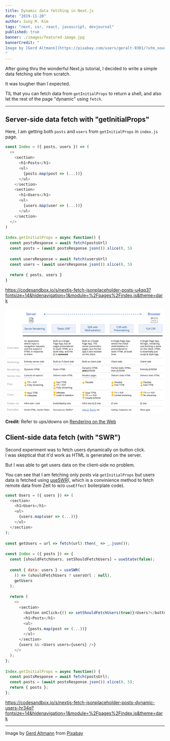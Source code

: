 ```yaml
---
title: Dynamic data fetching in Next.js
date: "2019-11-20"
author: Sung M. Kim
tags: "next, ssr, react, javascript, devjournal"
published: true
banner: ./images/featured-image.jpg
bannerCredit: "
Image by [Gerd Altmann](https://pixabay.com/users/geralt-9301/?utm_source=link-attribution&amp;utm_medium=referral&amp;utm_campaign=image&amp;utm_content=1647341) from [Pixabay](https://pixabay.com/?utm_source=link-attribution&amp;utm_medium=referral&amp;utm_campaign=image&amp;utm_content=1647341)
"
---
```


After going thru the wonderful Next.js tutorial, I decided to write a simple data fetching site from scratch.

It was tougher than I expected.

TIL that you can fetch data from `getInitialProps` to return a shell, and also let the rest of the page "dynamic" using `fetch`.

---

## Server-side data fetch with "getInitialProps"

Here, I am getting both `posts` and `users` from `getInitialProps` in `index.js` page.

```javascript
const Index = ({ posts, users }) => (
  <>
    <section>
      <h1>Posts</h1>
      <ul>
        {posts.map(post => (...))}
      </ul>
    </section>
    <section>
      <h1>Users</h1>
      <ul>
        {users.map(user => (...))}
      </ul>
    </section>
  </>
)

Index.getInitialProps = async function() {
  const postsResponse = await fetch(postsUrl)
  const posts = (await postsResponse.json()).slice(0, 5)

  const usersResponse = await fetch(usersUrl)
  const users = (await usersResponse.json()).slice(0, 5)

  return { posts, users }
}
```

https://codesandbox.io/s/nextjs-fetch-jsonplaceholder-posts-u4qq3?fontsize=14&hidenavigation=1&module=%2Fpages%2Findex.js&theme=dark

![infographics](./images/infographic.png)

**Credit**: Refer to ups/downs on [Rendering on the Web](https://developers.google.com/web/updates/2019/02/rendering-on-the-web)

## Client-side data fetch (with "SWR")

Second experiment was to fetch users dynamically on button click.  
I was skeptical that it'd work as HTML is generated on the server.

But I was able to get users data on the client-side no problem.

You can see that I am fetching only posts via `getInitialProps` but users data is fetched using [useSWR](https://swr.now.sh/)(, which is a convinience method to fetch remote data from Zeit to w/o `useEffect` boilerplate code).

```javascript
const Users = ({ users }) => (
  <section>
    <h1>Users</h1>
    <ul>
      {users.map(user => (...))}
    </ul>
  </section>
);

const getUsers = url => fetch(url).then(_ => _.json());

const Index = ({ posts }) => {
  const [shouldFetchUsers, setShouldFetchUsers] = useState(false);

  const { data: users } = useSWR(
    () => (shouldFetchUsers ? usersUrl : null),
    getUsers
  );

  return (
    <>
      <section>
        <button onClick={() => setShouldFetchUsers(true)}>Users?</button>
        <h1>Posts</h1>
        <ul>
          {posts.map(post => (...))}
        </ul>
      </section>
      {users && <Users users={users} />}
    </>
  );
};

Index.getInitialProps = async function() {
  const postsResponse = await fetch(postsUrl);
  const posts = (await postsResponse.json()).slice(0, 5);
  return { posts };
};
```

https://codesandbox.io/s/nextjs-fetch-jsonplaceholder-posts-dynamic-users-hr34q?fontsize=14&hidenavigation=1&module=%2Fpages%2Findex.js&theme=dark

---

Image by [Gerd Altmann](https://pixabay.com/users/geralt-9301/?utm_source=link-attribution&utm_medium=referral&utm_campaign=image&utm_content=1647341) from [Pixabay](https://pixabay.com/?utm_source=link-attribution&utm_medium=referral&utm_campaign=image&utm_content=1647341)
